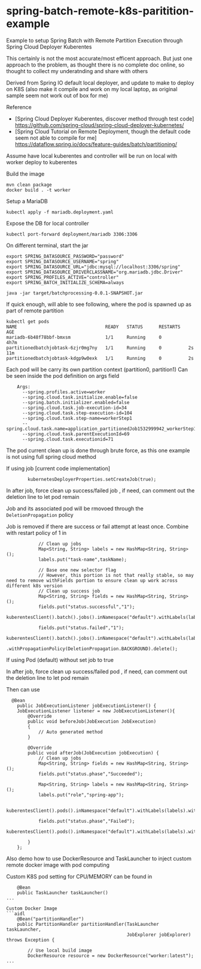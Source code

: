 # spring-batch-remote-k8s-paritition-example
Example to setup Spring Batch with Remote Partition Execution through Spring Cloud Deployer Kuberentes 

This certainly is not the most accurate/most efficent approach. But just one approach to the problem, as thought there is no complete doc online, so thought to collect my underatnding and share with others

Derived from Spring IO default local deployer, and update to make to deploy on K8S (also make it compile and work on my local laptop, as original sample seem not work out of box for me)

Reference

- [Spring Cloud Deployer Kuberentes, discover method through test code] https://github.com/spring-cloud/spring-cloud-deployer-kubernetes/
- [Spring Cloud Tutorial on Remote Deployment, though the default code seem not able to compile for me] https://dataflow.spring.io/docs/feature-guides/batch/partitioning/

Assume have local kuberentes and controller will be run on local with worker deploy to kuberentes

Build the image
```aidl 
mvn clean package
docker build . -t worker
```

Setup a MariaDB
```
kubectl apply -f mariadb.deployment.yaml
```

Expose the DB for local controller
```
kubectl port-forward deployment/mariadb 3306:3306
```

On different terminal, start the jar
```
export SPRING_DATASOURCE_PASSWORD="password"
export SPRING_DATASOURCE_USERNAME="spring"
export SPRING_DATASOURCE_URL="jdbc:mysql://localhost:3306/spring"
export SPRING_DATASOURCE_DRIVERCLASSNAME="org.mariadb.jdbc.Driver"
export SPRING_PROFILES_ACTIVE="controller"
export SPRING_BATCH_INITIALIZE_SCHEMA=always

java -jar target/batchprocessing-0.0.1-SNAPSHOT.jar
```

If quick enough, will able to see following, where the pod is spawned up as part of remote partition
```
kubectl get pods
NAME                                 READY   STATUS      RESTARTS   AGE
mariadb-6b48f78bbf-bmxsm             1/1     Running     0          4h7m
partitionedbatchjobtask-6zjr0mg7ny   1/1     Running     0          2s         11m
partitionedbatchjobtask-kdgp9w0exk   1/1     Running     0          2s
```

Each pod will be carry its own partition context (partition0, partition1)
Can be seen inside the pod definition on args field
```
    Args:
      --spring.profiles.active=worker
      --spring.cloud.task.initialize.enable=false
      --spring.batch.initializer.enabled=false
      --spring.cloud.task.job-execution-id=34
      --spring.cloud.task.step-execution-id=104
      --spring.cloud.task.step-name=workerStep1
      --spring.cloud.task.name=application_partitionedJob1532999942_workerStep1:partition1
      --spring.cloud.task.parentExecutionId=69
      --spring.cloud.task.executionid=71

```

The pod current clean up is done through brute force, as this one example is not using full spring cloud method

If using job [current code implementation]
```
        kubernetesDeployerProperties.setCreateJob(true);
```
In after job, force clean up success/failed job , if need, can comment out the deletion line to let pod remain

Job and its associated pod will be rmovoed through the `DeletionPropagation` policy

Job is removed if there are success or fail attempt at least once. Combine with restart policy of 1 in 
```
            // Clean up jobs
            Map<String, String> labels = new HashMap<String, String>();
            labels.put("task-name",taskName);

            // Base one new selector flag
            // However, this portion is not that really stable, so may need to remove withFields portion to ensure clean up work across different k8s version
            // Clean up success job
            Map<String, String> fields = new HashMap<String, String>();
            fields.put("status.successful","1");
            kuberentesClient().batch().jobs().inNamespace("default").withLabels(labels).withPropagationPolicy(DeletionPropagation.BACKGROUND).delete();

            fields.put("status.failed","1");
            kuberentesClient().batch().jobs().inNamespace("default").withLabels(labels).withFields(fields)
                    .withPropagationPolicy(DeletionPropagation.BACKGROUND).delete();
```

If using Pod (default) without set job to true

In after job, force clean up success/failed pod , if need, can comment out the deletion line to let pod remain

Then can use

```
  @Bean
    public JobExecutionListener jobExecutionListener() {
    JobExecutionListener listener = new JobExecutionListener(){
        @Override
        public void beforeJob(JobExecution JobExecution)
        {
            // Auto generated method
        }

        @Override
        public void afterJob(JobExecution jobExecution) {
            // Clean up jobs
            Map<String, String> fields = new HashMap<String, String>();
            fields.put("status.phase","Succeeded");

            Map<String, String> labels = new HashMap<String, String>();
            labels.put("role","spring-app");

            kuberentesClient().pods().inNamespace("default").withLabels(labels).withFields(fields).delete();

            fields.put("status.phase","Failed");
            kuberentesClient().pods().inNamespace("default").withLabels(labels).withFields(fields).delete();

        }
    };
```

Also demo how to use DockerResource and TaskLauncher to inject custom remote docker image with pod computing

Custom K8S pod setting for CPU/MEMORY can be found in
```
    @Bean
    public TaskLauncher taskLauncher()
...

Custom Docker Image
```aidl
    @Bean("partitionHandler")
    public PartitionHandler partitionHandler(TaskLauncher taskLauncher,
                                             JobExplorer jobExplorer) throws Exception {

        // Use local build image
        DockerResource resource = new DockerResource("worker:latest");
...

```